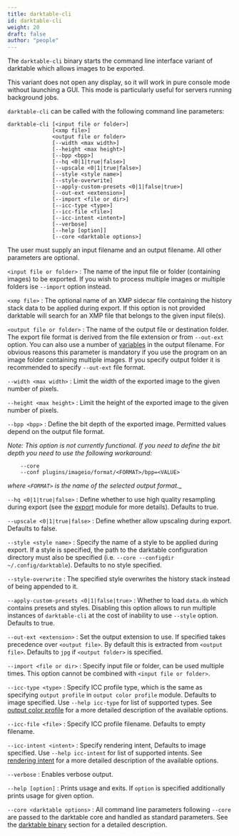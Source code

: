 ```yaml
---
title: darktable-cli
id: darktable-cli
weight: 20
draft: false
author: "people"
---
```


The `darktable-cli` binary starts the command line interface variant of darktable which allows images to be exported.

This variant does not open any display, so it will work in pure console mode without launching a GUI. This mode is particularly useful for servers running background jobs.

`darktable-cli` can be called with the following command line parameters:

```
darktable-cli [<input file or folder>]
              [<xmp file>]
              <output file or folder>
              [--width <max width>]
              [--height <max height>]
              [--bpp <bpp>]
              [--hq <0|1|true|false>]
              [--upscale <0|1|true|false>]
              [--style <style name>]
              [--style-overwrite]
              [--apply-custom-presets <0|1|false|true>]
              [--out-ext <extension>]
              [--import <file or dir>]
              [--icc-type <type>]
              [--icc-file <file>]
              [--icc-intent <intent>]
              [--verbose]
              [--help [option]]
              [--core <darktable options>]
```

The user must supply an input filename and an output filename. All other parameters are optional.

`<input file or folder>`
: The name of the input file or folder (containing images) to be exported. If you wish to process multiple images or multiple folders ise `--import` option instead.

`<xmp file>`
: The optional name of an XMP sidecar file containing the history stack data to be applied during export. If this option is not provided darktable will search for an XMP file that belongs to the given input file(s).

`<output file or folder>`
: The name of the output file or destination folder. The export file format is derived from the file extension or from `--out-ext` option. You can also use a number of [variables](../variables.md) in the output filename. For obvious reasons this parameter is mandatory if you use the program on an image folder containing multiple images. If you specify output folder it is recommended to specify `--out-ext` file format.

`--width <max width>`
: Limit the width of the exported image to the given number of pixels.

`--height <max height>`
: Limit the height of the exported image to the given number of pixels.

`--bpp <bpp>`
: Define the bit depth of the exported image. Permitted values depend on the output file format. 

_Note: This option is not currently functional. If you need to define the bit depth you need to use the following workaround:_

```
    --core
    --conf plugins/imageio/format/<FORMAT>/bpp=<VALUE>
```
_where `<FORMAT>` is the name of the selected output format.__

`--hq <0|1|true|false>`
: Define whether to use high quality resampling during export (see the [export](../../module-reference/utility-modules/lighttable/export-selected.md) module for more details). Defaults to true.

`--upscale <0|1|true|false>`
: Define whether allow upscaling during export. Defaults to false.

`--style <style name>`
: Specify the name of a style to be applied during export. If a style is specified, the path to the darktable configuration directory must also be specified (i.e. `--core --configdir ~/.config/darktable`). Defaults to no style specified.

`--style-overwrite`
: The specified style overwrites the history stack instead of being appended to it.

`--apply-custom-presets <0|1|false|true>`
: Whether to load `data.db` which contains presets and styles. Disabling this option allows to run multiple instances of `darktable-cli` at the cost of inability to use `--style` option. Defaults to true.

`--out-ext <extension>`
: Set the output extension to use. If specified takes precedence over `<output file>`. By default this is extracted from `<output file>`. Defaults to `jpg` if `<output folder>` is specified.

`--import <file or dir>`
: Specify input file or folder, can be used multiple times. This option cannot be combined with `<input file or folder>`.

`--icc-type <type>`
: Specify ICC profile type, which is the same as specifying `output profile` in `output color profile` module. Defaults to image specified. Use `--help icc-type` for list of supported types. See [output color profile](../../module-reference/processing-modules/output-color-profile) for a more detailed description of the available options.

`--icc-file <file>` 
: Specify ICC profile filename. Defaults to empty filename.

`--icc-intent <intent>` 
: Specify rendering intent, Defaults to image specified. Use `--help icc-intent` for list of supported intents. See [rendering intent](../../special-topics/color-management/rendering-intent) for a more detailed description of the available options.

`--verbose`
: Enables verbose output.

`--help [option]`
: Prints usage and exits. If `option` is specified additionally prints usage for given option.

`--core <darktable options>`
: All command line parameters following `--core` are passed to the darktable core and handled as standard parameters. See the [darktable binary](./darktable.md) section for a detailed description.




